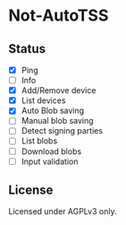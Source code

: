# Not-AutoTSS

## Status

- [x] Ping
- [ ] Info
- [x] Add/Remove device
- [x] List devices
- [x] Auto Blob saving
- [ ] Manual blob saving
- [ ] Detect signing parties
- [ ] List blobs
- [ ] Download blobs
- [ ] Input validation

## License
Licensed under AGPLv3 only.
